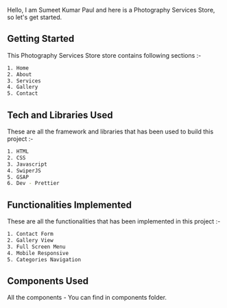 Hello, I am Sumeet Kumar Paul and here is a Photography Services Store, so let's get started.

## Getting Started

This Photography Services Store store contains following sections :-

```bash
1. Home
2. About
3. Services
4. Gallery
5. Contact
```

## Tech and Libraries Used

These are all the framework and libraries that has been used to build this project :-

```bash
1. HTML
2. CSS
3. Javascript
4. SwiperJS
5. GSAP
6. Dev - Prettier
```
 
## Functionalities Implemented

These are all the functionalities that has been implemented in this project :-

```bash
1. Contact Form
2. Gallery View
3. Full Screen Menu
4. Mobile Responsive
5. Categories Navigation
```

## Components Used

All the components - You can find in components folder.


